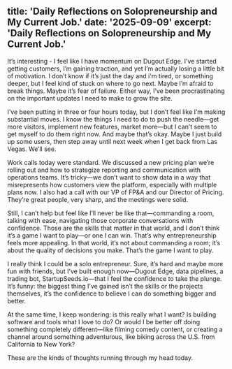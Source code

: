 title: 'Daily Reflections on Solopreneurship and My Current Job.'
date: '2025-09-09'
excerpt: 'Daily Reflections on Solopreneurship and My Current Job.'
---

It’s interesting - I feel like I have momentum on Dugout Edge. I’ve started getting customers, I’m gaining traction, and yet I’m actually losing a little bit of motivation. I don’t know if it’s just the day and i'm tired, or something deeper, but I feel kind of stuck on where to go next. Maybe I’m afraid to break things. Maybe it’s fear of failure. Either way, I’ve been procrastinating on the important updates I need to make to grow the site.

I’ve been putting in three or four hours today, but I don’t feel like I’m making substantial moves. I know the things I need to do to push the needle—get more visitors, implement new features, market more—but I can’t seem to get myself to do them right now. And maybe that’s okay. Maybe I just build up some users, then step away until next week when I get back from Las Vegas. We’ll see.

Work calls today were standard. We discussed a new pricing plan we’re rolling out and how to strategize reporting and communication with operations teams. It’s tricky—we don’t want to show data in a way that misrepresents how customers view the platform, especially with multiple plans now. I also had a call with our VP of FP&A and our Director of Pricing. They’re great people, very sharp, and the meetings were solid.

Still, I can’t help but feel like I’ll never be like that—commanding a room, talking with ease, navigating those corporate conversations with confidence. Those are the skills that matter in that world, and I don’t think it’s a game I want to play—or one I can win. That’s why entrepreneurship feels more appealing. In that world, it’s not about commanding a room; it’s about the quality of decisions you make. That’s the game I want to play.

I really think I could be a solo entrepreneur. Sure, it’s hard and maybe more fun with friends, but I’ve built enough now—Dugout Edge, data pipelines, a trading bot, StartupSeeds.io—that I feel the confidence to take the plunge. It’s funny: the biggest thing I’ve gained isn’t the skills or the projects themselves, it’s the confidence to believe I can do something bigger and better.

At the same time, I keep wondering: is this really what I want? Is building software and tools what I love to do? Or would I be better off doing something completely different—like filming comedy content, or creating a channel around something adventurous, like biking across the U.S. from California to New York?

These are the kinds of thoughts running through my head today.